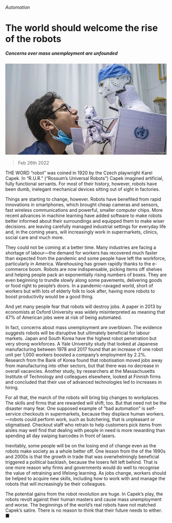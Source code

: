 ###### Automation

# The world should welcome the rise of the robots 

##### Concerns over mass unemployment are unfounded 

![image](images/20220226_LDP001_0.jpg) 

> Feb 26th 2022 

THE WORD “robot” was coined in 1920 by the Czech playwright Karel Capek. In “R.U.R.” (“Rossum’s Universal Robots”) Capek imagined artificial, fully functional servants. For most of their history, however, robots have been dumb, inelegant mechanical devices sitting out of sight in factories.

Things are starting to change, however. Robots have benefited from rapid innovations in smartphones, which brought cheap cameras and sensors, fast wireless communications and powerful, smaller computer chips. More recent advances in machine learning have added software to make robots better informed about their surroundings and equipped them to make wiser decisions.  are leaving carefully managed industrial settings for everyday life and, in the coming years, will increasingly work in supermarkets, clinics, social care and much more.


They could not be coming at a better time. Many industries are facing a shortage of labour—the demand for workers has recovered much faster than expected from the pandemic and some people have left the workforce, particularly in America. Warehousing has grown rapidly thanks to the e-commerce boom. Robots are now indispensable, picking items off shelves and helping people pack an exponentially rising numbers of boxes. They are even beginning to trundle slowly along some pavements, delivering goods or food right to people’s doors. In a pandemic-ravaged world, short of workers but with lots of elderly folk to look after, having more robots to boost productivity would be a good thing.

And yet many people fear that robots will destroy jobs. A paper in 2013 by economists at Oxford University was widely misinterpreted as meaning that 47% of American jobs were at risk of being automated.

In fact, concerns about mass unemployment are overblown. The evidence suggests robots will be disruptive but ultimately beneficial for labour markets. Japan and South Korea have the highest robot penetration but very strong workforces. A Yale University study that looked at Japanese manufacturing between 1978 and 2017 found that an increase of one robot unit per 1,000 workers boosted a company’s employment by 2.2%. Research from the Bank of Korea found that robotisation moved jobs away from manufacturing into other sectors, but that there was no decrease in overall vacancies. Another study, by researchers at the Massachusetts Institute of Technology and colleagues elsewhere, looked at Finnish firms and concluded that their use of advanced technologies led to increases in hiring.

For all that, the march of the robots will bring big changes to workplaces. The skills and firms that are rewarded will shift, too. But that need not be the disaster many fear. One supposed example of “bad automation” is self-service checkouts in supermarkets, because they displace human workers. —robots could perform work, such as butchering, that is unpleasant or stigmatised. Checkout staff who retrain to help customers pick items from aisles may well find that dealing with people in need is more rewarding than spending all day swiping barcodes in front of lasers.

Inevitably, some people will be on the losing end of change even as the robots make society as a whole better off. One lesson from the  of the 1990s and 2000s is that the growth in trade that was overwhelmingly beneficial triggered a political backlash, because the losers felt left behind. That is one more reason why firms and governments would do well to recognise the value of retraining and lifelong learning. As jobs change, workers should be helped to acquire new skills, including how to work with and manage the robots that will increasingly be their colleagues.

The potential gains from the robot revolution are huge. In Capek’s play, the robots revolt against their human masters and cause mass unemployment and worse. The beginnings of the world’s real robots have not matched Capek’s satire. There is no reason to think that their future needs to either. ■

